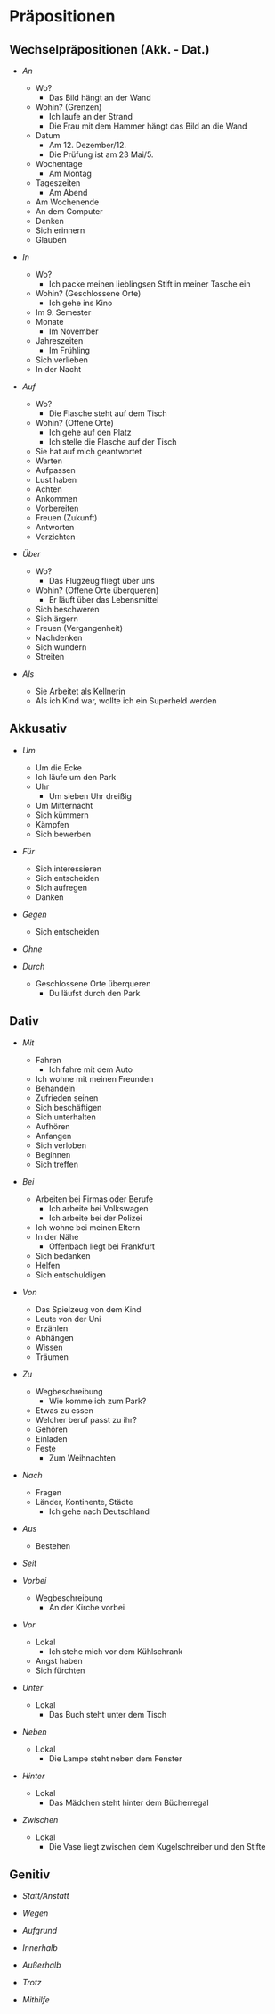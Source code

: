 # Präpositionen

## Wechselpräpositionen (Akk. - Dat.)

- _An_
	- Wo?
		- Das Bild hängt an der Wand
	- Wohin? (Grenzen)
		- Ich laufe an der Strand
		- Die Frau mit dem Hammer hängt das Bild an die Wand
	- Datum
		- Am 12. Dezember/12.
		- Die Prüfung ist am 23 Mai/5.
	- Wochentage
		- Am Montag
	- Tageszeiten
		- Am Abend
	- Am Wochenende
	- An dem Computer
	- Denken
	- Sich erinnern
	- Glauben

- _In_
	- Wo?
		- Ich packe meinen lieblingsen Stift in meiner Tasche ein
	- Wohin? (Geschlossene Orte)
		 - Ich gehe ins Kino
	- Im 9. Semester
	- Monate
		- Im November
	- Jahreszeiten
		- Im Frühling
	- Sich verlieben
	- In der Nacht

- _Auf_
	- Wo?
		- Die Flasche steht auf dem Tisch
	- Wohin? (Offene Orte)
		- Ich gehe auf den Platz
		- Ich stelle die Flasche auf der Tisch
	- Sie hat auf mich geantwortet
	- Warten
	- Aufpassen
	- Lust haben
	- Achten
	- Ankommen
	- Vorbereiten
	- Freuen (Zukunft)
	- Antworten
	- Verzichten

- _Über_
	- Wo?
		- Das Flugzeug fliegt über uns
	- Wohin? (Offene Orte überqueren)
		- Er läuft über das Lebensmittel
	- Sich beschweren
	- Sich ärgern
	- Freuen (Vergangenheit)
	- Nachdenken
	- Sich wundern
	- Streiten

- _Als_
	- Sie Arbeitet als Kellnerin
	- Als ich Kind war, wollte ich ein Superheld werden


## Akkusativ

- _Um_
	- Um die Ecke
	- Ich läufe um den Park
	- Uhr
		- Um sieben Uhr dreißig
	- Um Mitternacht
	- Sich kümmern
	- Kämpfen
	- Sich bewerben

- _Für_
	- Sich interessieren
	- Sich entscheiden
	- Sich aufregen
	- Danken

- _Gegen_
	- Sich entscheiden

- _Ohne_

- _Durch_
	- Geschlossene Orte überqueren
		- Du läufst durch den Park


## Dativ

- _Mit_
	- Fahren
		- Ich fahre mit dem Auto
	- Ich wohne mit meinen Freunden
	- Behandeln
	- Zufrieden seinen
	- Sich beschäftigen
	- Sich unterhalten
	- Aufhören
	- Anfangen
	- Sich verloben
	- Beginnen
	- Sich treffen

- _Bei_
	- Arbeiten bei Firmas oder Berufe
		- Ich arbeite bei Volkswagen
		- Ich arbeite bei der Polizei
	- Ich wohne bei meinen Eltern
	- In der Nähe
		- Offenbach liegt bei Frankfurt
	- Sich bedanken
	- Helfen
	- Sich entschuldigen

- _Von_
	- Das Spielzeug von dem Kind
	- Leute von der Uni
	- Erzählen
	- Abhängen
	- Wissen
	- Träumen

- _Zu_
	- Wegbeschreibung
		- Wie komme ich zum Park?
	- Etwas zu essen
	- Welcher beruf passt zu ihr?
	- Gehören
	- Einladen
	- Feste
		- Zum Weihnachten

- _Nach_
	- Fragen
	- Länder,  Kontinente, Städte
		- Ich gehe nach Deutschland

- _Aus_
	- Bestehen

- _Seit_

- _Vorbei_
	- Wegbeschreibung
		- An der Kirche vorbei

- _Vor_
	- Lokal
		- Ich stehe mich vor dem Kühlschrank
	- Angst haben
	- Sich fürchten

- _Unter_
	- Lokal
		- Das Buch steht unter dem Tisch

- _Neben_
	- Lokal
		- Die Lampe steht neben dem Fenster

- _Hinter_
	- Lokal
		- Das Mädchen steht hinter dem Bücherregal

- _Zwischen_
	- Lokal
		- Die Vase liegt zwischen dem Kugelschreiber und den Stifte


## Genitiv

- _Statt/Anstatt_

- _Wegen_

- _Aufgrund_

- _Innerhalb_

- _Außerhalb_

- _Trotz_

- _Mithilfe_





